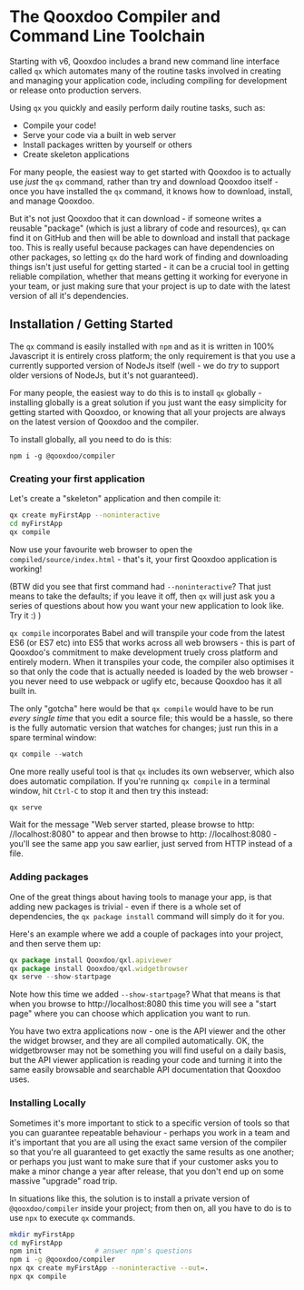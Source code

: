 # The Qooxdoo Compiler and Command Line Toolchain

Starting with v6, Qooxdoo includes a brand new command line interface called
`qx` which automates many of the routine tasks involved in creating and managing
your application code, including compiling for development or release onto
production servers.

Using `qx` you quickly and easily perform daily routine tasks, such as:

- Compile your code!
- Serve your code via a built in web server
- Install packages written by yourself or others
- Create skeleton applications

For many people, the easiest way to get started with Qooxdoo is to actually use
_just_ the `qx` command, rather than try and download Qooxdoo itself - once you
have installed the `qx` command, it knows how to download, install, and manage
Qooxdoo.

But it's not just Qooxdoo that it can download - if someone writes a reusable
"package" (which is just a library of code and resources), `qx` can find it on
GitHub and then will be able to download and install that package too. This is
really useful because packages can have dependencies on other packages, so
letting `qx` do the hard work of finding and downloading things isn't just
useful for getting started - it can be a crucial tool in getting reliable
compilation, whether that means getting it working for everyone in your team, or
just making sure that your project is up to date with the latest version of all
it's dependencies.

## Installation / Getting Started

The `qx` command is easily installed with `npm` and as it is written in 100%
Javascript it is entirely cross platform; the only requirement is that you use a
currently supported version of NodeJs itself (well - we do _try_ to support
older versions of NodeJs, but it's not guaranteed).

For many people, the easiest way to do this is to install `qx` globally -
installing globally is a great solution if you just want the easy simplicity for
getting started with Qooxdoo, or knowing that all your projects are always on
the latest version of Qooxdoo and the compiler.

To install globally, all you need to do is this:

```
npm i -g @qooxdoo/compiler
```

### Creating your first application

Let's create a "skeleton" application and then compile it:

```bash
qx create myFirstApp --noninteractive
cd myFirstApp
qx compile
```

Now use your favourite web browser to open the `compiled/source/index.html` -
that's it, your first Qooxdoo application is working!

(BTW did you see that first command had `--noninteractive`? That just means to
take the defaults; if you leave it off, then `qx` will just ask you a series of
questions about how you want your new application to look like. Try it :) )

`qx compile` incorporates Babel and will transpile your code from the latest ES6
(or ES7 etc) into ES5 that works across all web browsers - this is part of
Qooxdoo's commitment to make development truely cross platform and entirely
modern. When it transpiles your code, the compiler also optimises it so that
only the code that is actually needed is loaded by the web browser - you never
need to use webpack or uglify etc, because Qooxdoo has it all built in.

The only "gotcha" here would be that `qx compile` would have to be run _every
single time_ that you edit a source file; this would be a hassle, so there is
the fully automatic version that watches for changes; just run this in a spare
terminal window:

```javascript
qx compile --watch
```

One more really useful tool is that `qx` includes its own webserver, which also
does automatic compilation. If you're running `qx compile` in a terminal window,
hit `Ctrl-C` to stop it and then try this instead:

```javascript
qx serve
```

Wait for the message "Web server started, please browse to http&#x3A;
//localhost:8080" to appear and then browse to http&#x3A; //localhost:8080 -
you'll see the same app you saw earlier, just served from HTTP instead of a
file.

### Adding packages

One of the great things about having tools to manage your app, is that adding
new packages is trivial - even if there is a whole set of dependencies, the
`qx package install` command will simply do it for you.

Here's an example where we add a couple of packages into your project, and then
serve them up:

```javascript
qx package install Qooxdoo/qxl.apiviewer
qx package install Qooxdoo/qxl.widgetbrowser
qx serve --show-startpage
```

Note how this time we added `--show-startpage`? What that means is that when you
browse to http&#x3A;//localhost:8080 this time you will see a "start page" where
you can choose which application you want to run.

You have two extra applications now - one is the API viewer and the other the
widget browser, and they are all compiled automatically. OK, the widgetbrowser
may not be something you will find useful on a daily basis, but the API viewer
application is reading your code and turning it into the same easily browsable
and searchable API documentation that Qooxdoo uses.

### Installing Locally

Sometimes it's more important to stick to a specific version of tools so that
you can guarantee repeatable behaviour - perhaps you work in a team and it's
important that you are all using the exact same version of the compiler so that
you're all guaranteed to get exactly the same results as one another; or perhaps
you just want to make sure that if your customer asks you to make a minor change
a year after release, that you don't end up on some massive "upgrade" road trip.

In situations like this, the solution is to install a private version of
`@qooxdoo/compiler` inside your project; from then on, all you have to do is to
use `npx` to execute `qx` commands.

```bash
mkdir myFirstApp
cd myFirstApp
npm init             # answer npm's questions
npm i -g @qooxdoo/compiler
npx qx create myFirstApp --noninteractive --out=.
npx qx compile
```

